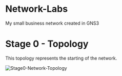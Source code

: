 # Network-Labs
My small business network created in GNS3

# Stage 0 - Topology
This topology represents the starting of the network.

![Stage0-Network-Topology](https://github.com/WeylynTsiage/Network-Labs/assets/160628730/628ce717-c620-42e2-b2af-0b35a9bf93cf)
